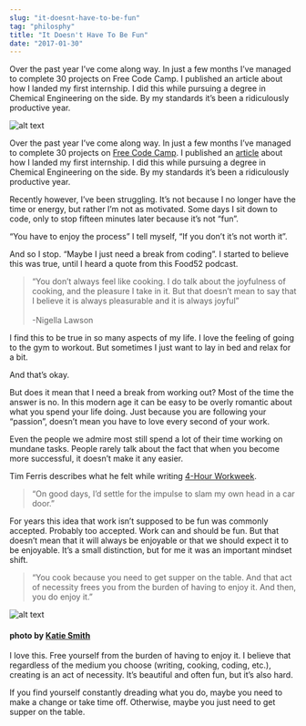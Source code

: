 ```yaml
---
slug: "it-doesnt-have-to-be-fun"
tag: "philosphy"
title: "It Doesn't Have To Be Fun"
date: "2017-01-30"
---
```


Over the past year I’ve come along way. In just a few months I’ve managed to complete 30 projects on Free Code Camp. I published an article about how I landed my first internship. I did this while pursuing a degree in Chemical Engineering on the side. By my standards it’s been a ridiculously productive year.

<!-- more -->

![alt text](./funbanner.jpeg)

Over the past year I’ve come along way. In just a few months I’ve managed to complete 30 projects on [Free Code Camp](https://www.freecodecamp.com/). I published an [article](https://medium.freecodecamp.com/how-doing-something-i-love-landed-me-a-top-tier-tech-internship-fe78d8b74e48#.ovaq3oniu) about how I landed my first internship. I did this while pursuing a degree in Chemical Engineering on the side. By my standards it’s been a ridiculously productive year.

Recently however, I’ve been struggling. It’s not because I no longer have the time or energy, but rather I’m not as motivated. Some days I sit down to code, only to stop fifteen minutes later because it’s not “fun”.

“You have to enjoy the process” I tell myself, “If you don’t it’s not worth it”.

And so I stop. “Maybe I just need a break from coding”. I started to believe this was true, until I heard a quote from this Food52 podcast.

> “You don’t always feel like cooking. I do talk about the joyfulness of cooking, and the pleasure I take in it. But that doesn’t mean to say that I believe it is always pleasurable and it is always joyful”<br><br>
> -Nigella Lawson

I find this to be true in so many aspects of my life. I love the feeling of going to the gym to workout. But sometimes I just want to lay in bed and relax for a bit.

And that’s okay.

But does it mean that I need a break from working out? Most of the time the answer is no. In this modern age it can be easy to be overly romantic about what you spend your life doing. Just because you are following your “passion”, doesn’t mean you have to love every second of your work.

Even the people we admire most still spend a lot of their time working on mundane tasks. People rarely talk about the fact that when you become more successful, it doesn’t make it any easier.

Tim Ferris describes what he felt while writing [4-Hour Workweek](https://www.amazon.com/4-Hour-Workweek-Escape-Live-Anywhere/dp/0307465357).

> “On good days, I’d settle for the impulse to slam my own head in a car door.”

For years this idea that work isn’t supposed to be fun was commonly accepted. Probably too accepted. Work can and should be fun. But that doesn’t mean that it will always be enjoyable or that we should expect it to be enjoyable. It’s a small distinction, but for me it was an important mindset shift.

> “You cook because you need to get supper on the table. And that act of necessity frees you from the burden of having to enjoy it. And then, you do enjoy it.”

![alt text](./veg-cutting-board.jpeg)

#### photo by [Katie Smith](https://unsplash.com/@kati3j3an)

I love this. Free yourself from the burden of having to enjoy it. I believe that regardless of the medium you choose (writing, cooking, coding, etc.), creating is an act of necessity. It’s beautiful and often fun, but it’s also hard.

If you find yourself constantly dreading what you do, maybe you need to make a change or take time off. Otherwise, maybe you just need to get supper on the table.
